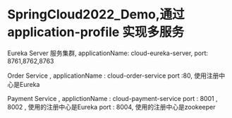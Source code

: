 # SpringCloud2022_Demo,通过 application-profile 实现多服务

Eureka Server 服务集群, applicationName: cloud-eureka-server, port: 8761,8762,8763 

Order Service  ,  applicationName : cloud-order-service
port :80,  使用注册中心是Eureka

Payment Service , applictionName : cloud-payment-service
port : 8001 , 8002 , 使用的注册中心是Eureka
port : 8004,  使用的注册中心是zookeeper

